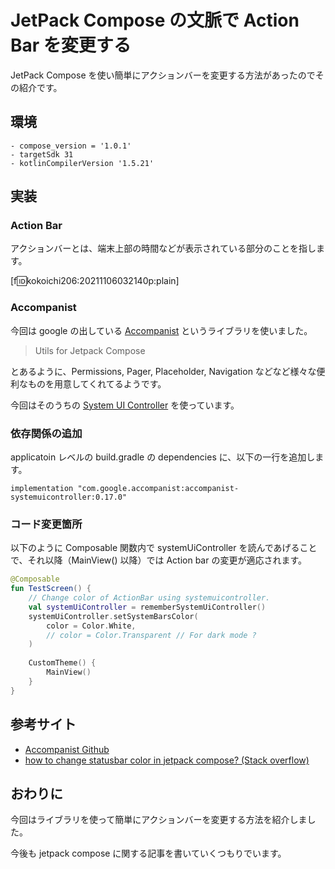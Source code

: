 # JetPack Compose の文脈で Action Bar を変更する
JetPack Compose を使い簡単にアクションバーを変更する方法があったのでその紹介です。

## 環境
```
- compose_version = '1.0.1'
- targetSdk 31
- kotlinCompilerVersion '1.5.21'
```

## 実装

### Action Bar
アクションバーとは、端末上部の時間などが表示されている部分のことを指します。

[f:id:kokoichi206:20211106032140p:plain]


### Accompanist
今回は google の出している [Accompanist](https://github.com/google/accompanist) というライブラリを使いました。

> Utils for Jetpack Compose

とあるように、Permissions, Pager, Placeholder, Navigation などなど様々な便利なものを用意してくれてるようです。

今回はそのうちの [System UI Controller](https://github.com/google/accompanist/tree/main/systemuicontroller) を使っています。

### 依存関係の追加
applicatoin レベルの build.gradle の dependencies に、以下の一行を追加します。

```
implementation "com.google.accompanist:accompanist-systemuicontroller:0.17.0"
```

### コード変更箇所
以下のように Composable 関数内で systemUiController を読んであげることで、それ以降（MainView() 以降）では Action bar の変更が適応されます。

```kotlin
@Composable
fun TestScreen() {
    // Change color of ActionBar using systemuicontroller.
    val systemUiController = rememberSystemUiController()
    systemUiController.setSystemBarsColor(
        color = Color.White,
        // color = Color.Transparent // For dark mode ?
    )
    
    CustomTheme() {
        MainView()
    }
}
```

## 参考サイト
- [Accompanist Github
](https://github.com/google/accompanist)
- [how to change statusbar color in jetpack compose? (Stack overflow)](https://stackoverflow.com/questions/65610216/how-to-change-statusbar-color-in-jetpack-compose)

## おわりに
今回はライブラリを使って簡単にアクションバーを変更する方法を紹介しました。

今後も jetpack compose に関する記事を書いていくつもりでいます。
